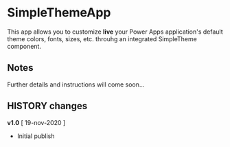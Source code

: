 # SimpleThemeApp
This app allows you to customize **live** your Power Apps application's default theme colors, fonts, sizes, etc. throuhg an integrated SimpleTheme component.

## Notes
Further details and instructions will come soon...

## HISTORY changes
**v1.0** [ 19-nov-2020 ]
- Initial publish
